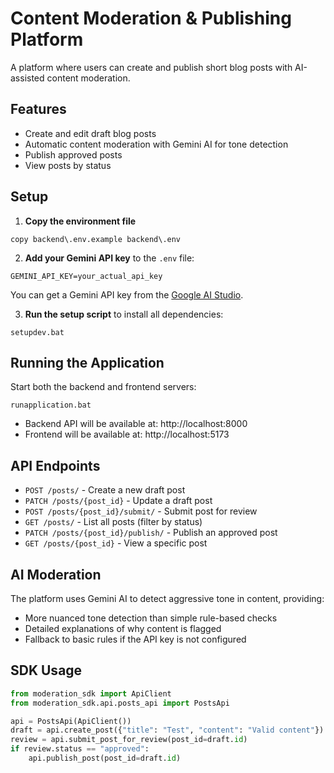 # Content Moderation & Publishing Platform

A platform where users can create and publish short blog posts with AI-assisted content moderation.

## Features

- Create and edit draft blog posts
- Automatic content moderation with Gemini AI for tone detection
- Publish approved posts
- View posts by status

## Setup

1. **Copy the environment file**

```
copy backend\.env.example backend\.env
```

2. **Add your Gemini API key** to the `.env` file:

```
GEMINI_API_KEY=your_actual_api_key
```

You can get a Gemini API key from the [Google AI Studio](https://ai.google.dev/).

3. **Run the setup script** to install all dependencies:

```
setupdev.bat
```

## Running the Application

Start both the backend and frontend servers:

```
runapplication.bat
```

- Backend API will be available at: http://localhost:8000
- Frontend will be available at: http://localhost:5173

## API Endpoints

- `POST /posts/` - Create a new draft post
- `PATCH /posts/{post_id}` - Update a draft post
- `POST /posts/{post_id}/submit/` - Submit post for review
- `GET /posts/` - List all posts (filter by status)
- `PATCH /posts/{post_id}/publish/` - Publish an approved post
- `GET /posts/{post_id}` - View a specific post

## AI Moderation

The platform uses Gemini AI to detect aggressive tone in content, providing:

- More nuanced tone detection than simple rule-based checks
- Detailed explanations of why content is flagged
- Fallback to basic rules if the API key is not configured

## SDK Usage

```python
from moderation_sdk import ApiClient
from moderation_sdk.api.posts_api import PostsApi

api = PostsApi(ApiClient())
draft = api.create_post({"title": "Test", "content": "Valid content"})
review = api.submit_post_for_review(post_id=draft.id)
if review.status == "approved":
    api.publish_post(post_id=draft.id)
```
